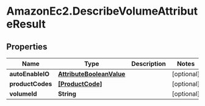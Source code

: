 # AmazonEc2.DescribeVolumeAttributeResult

## Properties

Name | Type | Description | Notes
------------ | ------------- | ------------- | -------------
**autoEnableIO** | [**AttributeBooleanValue**](AttributeBooleanValue.md) |  | [optional] 
**productCodes** | [**[ProductCode]**](ProductCode.md) |  | [optional] 
**volumeId** | **String** |  | [optional] 


